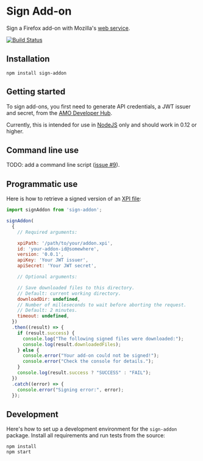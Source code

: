 # Sign Add-on

Sign a Firefox add-on with Mozilla's
[web service](http://addons-server.readthedocs.org/en/latest/topics/api/signing.html).

[![Build Status](https://travis-ci.org/mozilla/sign-addon.svg?branch=master)](https://travis-ci.org/mozilla/sign-addon)

## Installation

    npm install sign-addon

## Getting started

To sign add-ons, you first need to generate API credentials, a JWT issuer and
secret, from the
[AMO Developer Hub](https://addons.mozilla.org/en-US/developers/addon/api/key/).

Currently, this is intended for use in [NodeJS](https://nodejs.org/) only
and should work in 0.12 or higher.

## Command line use

TODO: add a command line script
([issue #9](https://github.com/mozilla/sign-addon/issues/9)).

## Programmatic use

Here is how to retrieve a signed version of an
[XPI file](https://developer.mozilla.org/en-US/docs/Mozilla/XPI):

````javascript
import signAddon from 'sign-addon';

signAddon(
  {
    // Required arguments:

    xpiPath: '/path/to/your/addon.xpi',
    id: 'your-addon-id@somewhere',
    version: '0.0.1',
    apiKey: 'Your JWT issuer',
    apiSecret: 'Your JWT secret',

    // Optional arguments:

    // Save downloaded files to this directory.
    // Default: current working directory.
    downloadDir: undefined,
    // Number of milleseconds to wait before aborting the request.
    // Default: 2 minutes.
    timeout: undefined,
  })
  .then((result) => {
    if (result.success) {
      console.log("The following signed files were downloaded:");
      console.log(result.downloadedFiles);
    } else {
      console.error("Your add-on could not be signed!");
      console.error("Check the console for details.");
    }
    console.log(result.success ? "SUCCESS" : "FAIL");
  })
  .catch((error) => {
    console.error("Signing error:", error);
  });
````

## Development

Here's how to set up a development environment for the `sign-addon` package.
Install all requirements and run tests from the source:

    npm install
    npm start
